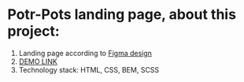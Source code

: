 # Potr-Pots landing page, about this project:
1. Landing page according to [Figma design](https://www.figma.com/file/50zgLU65Mcd3MisFHMfLfx/POTR-POTS?node-id=0%3A1)
2. [DEMO LINK](https://efdalyalcin.github.io/newLayout-Potr_Pots/)
3. Technology stack: HTML, CSS, BEM, SCSS
